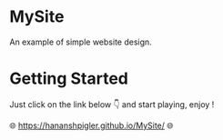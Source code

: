 # MySite
An example of simple website design.

# Getting Started
Just click on the link below 👇 and start playing, enjoy !

🌐 https://hananshpigler.github.io/MySite/ 🌐
